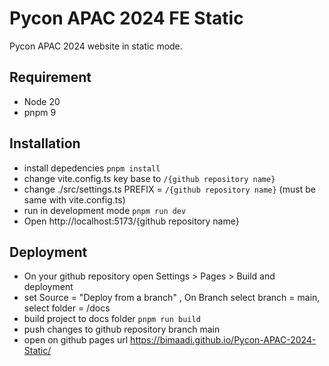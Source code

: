 # Pycon APAC 2024 FE Static
Pycon APAC 2024 website in static mode.

## Requirement
- Node 20
- pnpm 9

## Installation
- install depedencies `pnpm install`
- change vite.config.ts key base to `/{github repository name}`
- change ./src/settings.ts PREFIX = `/{github repository name}` (must be same with vite.config.ts)
- run in development mode `pnpm run dev`
- Open http://localhost:5173/{github repository name}

## Deployment
- On your github repository open Settings > Pages > Build and deployment
- set Source = "Deploy from a branch" , On Branch select branch = main, select folder = /docs
- build project to docs folder `pnpm run build`
- push changes to github repository branch main
- open on github pages url https://bimaadi.github.io/Pycon-APAC-2024-Static/
